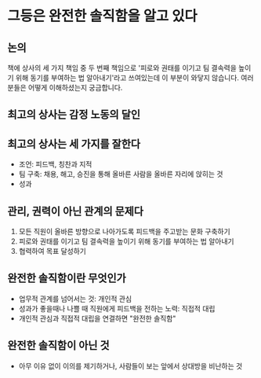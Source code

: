 # 그등은 완전한 솔직함을 알고 있다

## 논의
책에 상사의 세 가지 책임 중 두 번째 책임으로 '피로와 권태를 이기고 팀 결속력을 높이기 위해 동기를 부여하는 법 알아내기'라고 쓰여있는데 이 부분이 와닿지 않습니다. 
여러분들은 어떻게 이해하셨는지 궁금합니다.

## 최고의 상사는 감정 노동의 달인

## 최고의 상사는 세 가지를 잘한다
- 조언: 피드백, 칭찬과 지적
- 팀 구축: 채용, 해고, 승진을 통해 올바른 사람을 올바른 자리에 앉히는 것
- 성과

## 관리, 권력이 아닌 관계의 문제다
1. 모든 직원이 올바른 방향으로 나아가도록 피드백을 주고받는 문화 구축하기
2. 피로와 권태를 이기고 팀 결속력을 높이기 위해 동기를 부여하는 법 알아내기
3. 협력하여 목표 달성하기


## 완전한 솔직함이란 무엇인가
- 업무적 관계를 넘어서는 것: 개인적 관심
- 성과가 좋을때나 나쁠 때 직원에게 피드백을 전하는 노력: 직접적 대립
- 개인적 관심과 직접적 대립을 연결하면 "완전한 솔직함"

## 완전한 솔직함이 아닌 것 
- 아무 이유 없이 이의를 제기하거나, 사람들이 보는 앞에서 상대방을 비난하는 것
